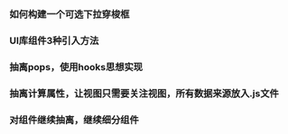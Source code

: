 ### 如何构建一个可选下拉穿梭框

### UI库组件3种引入方法

### 抽离pops，使用hooks思想实现

### 抽离计算属性，让视图只需要关注视图，所有数据来源放入.js文件

### 对组件继续抽离，继续细分组件
